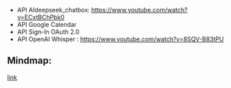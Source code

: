 - API AIdeepseek_chatbox: https://www.youtube.com/watch?v=ECxtBChPbk0
- API Google Calendar
- API Sign-In OAuth 2.0
- API OpenAI Whisper : https://www.youtube.com/watch?v=8SQV-B83tPU


## Mindmap:
[link]([(https://lucid.app/lucidspark/7b3fe3ad-962f-45bc-a972-5f5efc4fd8d5/edit?invitationId=inv_58080238-bd12-45fd-b809-f7fe3e3f91c4&fbclid=IwY2xjawI3RkdleHRuA2FlbQIxMAABHYp48ZYHHeqw-YHzgtjzr3nGgBCe3r3eC9Jw7TNh0z5FhV3yY7p4Dn-0Ow_aem_4m1uNgArNez1yvK5blq_Zg&interceptingPaymentFlow=1&page=0_0#)])
